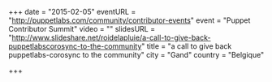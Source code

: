 +++
date = "2015-02-05"
eventURL = "http://puppetlabs.com/community/contributor-events"
event = "Puppet Contributor Summit"
video = ""
slidesURL = "http://www.slideshare.net/roidelapluie/a-call-to-give-back-puppetlabscorosync-to-the-community"
title = "a call to give back puppetlabs-corosync to the community"
city = "Gand"
country = "Belgique"

+++

